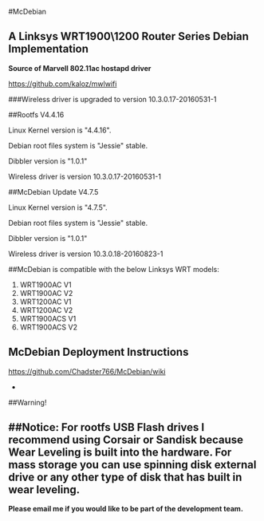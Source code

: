 #McDebian

## A Linksys WRT1900\1200 Router Series Debian Implementation

**Source of Marvell 802.11ac hostapd driver**

https://github.com/kaloz/mwlwifi

###Wireless driver is upgraded to version 10.3.0.17-20160531-1

##Rootfs V4.4.16

Linux Kernel version is "4.4.16".

Debian root files system is "Jessie" stable.

Dibbler version is "1.0.1"

Wireless driver is version 10.3.0.17-20160531-1

##McDebian Update V4.7.5

Linux Kernel version is "4.7.5".

Debian root files system is "Jessie" stable.

Dibbler version is "1.0.1"

Wireless driver is version 10.3.0.18-20160823-1

##McDebian is compatible with the below Linksys WRT models:

1. WRT1900AC V1
2. WRT1900AC V2
3. WRT1200AC V1
4. WRT1200AC V2
5. WRT1900ACS V1
6. WRT1900ACS V2

## McDebian Deployment Instructions
https://github.com/Chadster766/McDebian/wiki

-
##Warning!

##Notice: For rootfs USB Flash drives I recommend using Corsair or Sandisk because Wear Leveling is built into the hardware. For mass storage you can use spinning disk external drive or any other type of disk that has built in wear leveling.
-

**Please email me if you would like to be part of the development team.**

